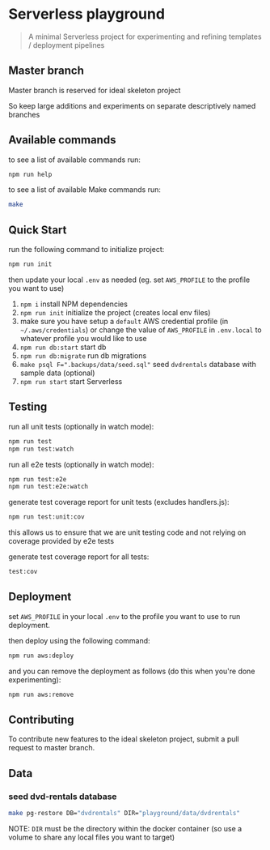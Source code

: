 Serverless playground
===

> A minimal Serverless project for experimenting and refining templates / deployment pipelines

Master branch
---

Master branch is reserved for ideal skeleton project

So keep large additions and experiments on separate descriptively named branches

Available commands
--- 

to see a list of available commands run:
```bash
npm run help
```

to see a list of available Make commands run:
```bash
make
```

Quick Start
---

run the following command to initialize project:
```bash
npm run init
```
then update your local ``.env`` as needed (eg. set ``AWS_PROFILE`` to the profile you want to use)

 1. ``npm i`` install NPM dependencies
 2. ``npm run init`` initialize the project (creates local env files)
 3. make sure you have setup a ``default`` AWS credential profile (in ``~/.aws/credentials``) or change the value of ``AWS_PROFILE`` in ``.env.local`` to whatever profile you would like to use
 4. ``npm run db:start`` start db
 5. ``npm run db:migrate`` run db migrations
 6. ``make psql F=".backups/data/seed.sql"`` seed ``dvdrentals`` database with sample data (optional)
 7. ``npm run start`` start Serverless

Testing
---

run all unit tests (optionally in watch mode):
```bash
npm run test
npm run test:watch
```

run all e2e tests (optionally in watch mode):
```bash
npm run test:e2e
npm run test:e2e:watch
```

generate test coverage report for unit tests (excludes handlers.js):
```bash
npm run test:unit:cov
```
this allows us to ensure that we are unit testing code and not relying on coverage provided by e2e tests

generate test coverage report for all tests:
```bash
test:cov
```

Deployment
---

set ``AWS_PROFILE`` in your local ``.env`` to the profile you want to use to run deployment.

then deploy using the following command:
```bash
npm run aws:deploy
```

and you can remove the deployment as follows (do this when you're done experimenting):
```bash
npm run aws:remove
```

Contributing
---

To contribute new features to the ideal skeleton project, submit a pull request to master branch.

Data
---

### seed dvd-rentals database

```bash
make pg-restore DB="dvdrentals" DIR="playground/data/dvdrentals"
```
NOTE: ``DIR`` must be the directory within the docker container (so use a volume to share any local files you want to target)
